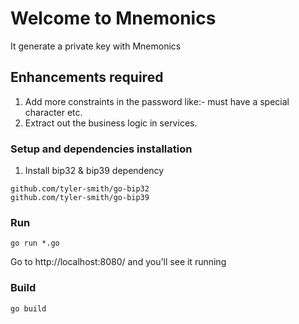 # Welcome to Mnemonics
It generate a private key with Mnemonics

## Enhancements required
1. Add more constraints in the password like:- must have a special character etc.
2. Extract out the business logic in services.

### Setup and dependencies installation
1. Install bip32 & bip39 dependency
```
github.com/tyler-smith/go-bip32
github.com/tyler-smith/go-bip39
```

### Run
```
go run *.go
```

Go to http://localhost:8080/ and you'll see it running

### Build
```
go build
```
